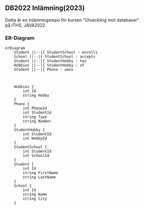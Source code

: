 ## DB2022 Inlämning(2023)

Detta är en inlämningsrepo för kursen "Utveckling mot databaser"   
på ITHS, JAVA2022.   
  
### ER-Diagram  
  
```mermaid
erDiagram
    Student ||--|{ StudentSchool : enrolls
    School ||--|{ StudentSchool : accepts
    Student ||--|{ StudentHobby : has
    Hobbies ||--|{ StudentHobby : of
    Student ||--|{ Phone : owns



    Hobbies {
    	int Id
		string Hobby
    }
    Phone {
    	int PhoneId
		int StudentId
		string Type
		string Number
    }
    StudentHobby {
	  	int StudentId
	  	int HobbyId 
    }
    StudentSchool {
        int StudentId
        int SchoolId
    }
    Student {
        int Id
        string FirstName
        string LastName
    }
    School {
        int Id
        string Name
        string City
    }
```